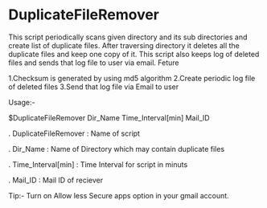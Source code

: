 # DuplicateFileRemover
This script periodically scans given directory and its sub directories and create list of duplicate files. After traversing directory it deletes all the duplicate files and keep one copy of it. This script also keeps log of deleted files and sends that log file to user via email.
Feture

1.Checksum is generated by using md5 algorithm
2.Create periodic log file of deleted files
3.Send that log file via Email to user

Usage:-   

$DuplicateFileRemover Dir_Name Time_Interval[min] Mail_ID   

. DuplicateFileRemover : Name of script

. Dir_Name : Name of Directory which may contain duplicate files

. Time_Interval[min] : Time Interval for script in minuts

. Mail_ID : Mail ID of reciever

Tip:-
Turn on Allow less Secure apps option in your gmail account.

